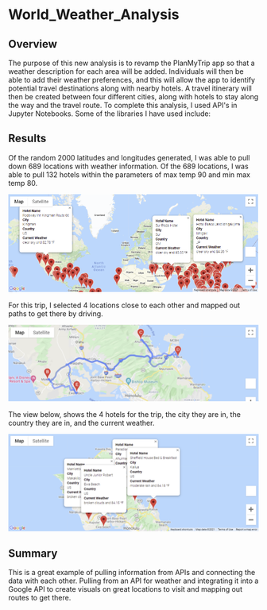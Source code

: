 # World_Weather_Analysis

## Overview
The purpose of this new analysis is to revamp the PlanMyTrip app so that a weather description for each area will be added. Individuals will then be able to add their weather preferences, and this will allow the app to identify potential travel destinations along with nearby hotels. A travel itinerary will then be created between four different cities, along with hotels to stay along the way and the travel route. To complete this analysis, I used API's in Jupyter Notebooks. Some of the libraries I have used include:

## Results
 Of the random 2000 latitudes and longitudes generated, I was able to pull down 689 locations with weather information. Of the 689 locations, I was able to pull 132 hotels within the parameters of max temp 90 and min max temp 80. 

![PyBer_Summary_df](/Vacation_Search/WeatherPy_vacation_map.png)

For this trip, I selected 4 locations close to each other and mapped out paths to get there by driving.

![PyBer_Summary_df](/Vacation_Itinerary/WeatherPy_travel_map.PNG)

The view below, shows the 4 hotels for the trip, the city they are in, the country they are in, and the current weather. 

![PyBer_Summary_df_line_Graph](/Vacation_Itinerary/WeatherPy_travel_map_markers.PNG)


## Summary

This is a great example of pulling information from APIs and connecting the data with each other. Pulling from an API for weather and integrating it into a Google API to create visuals on great locations to visit and mapping out routes to get there.
